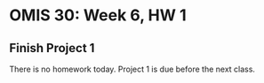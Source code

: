 # OMIS 30: Week 6, HW 1


## Finish Project 1

There is no homework today. Project 1 is due before the next class.
